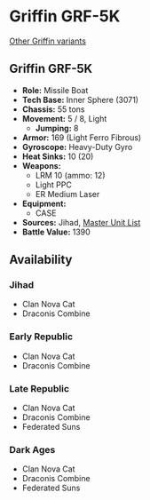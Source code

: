 # Griffin GRF-5K

[Other Griffin variants](../griffin.md)

## Griffin GRF-5K
- **Role:** Missile Boat
- **Tech Base:** Inner Sphere (3071)
- **Chassis:** 55 tons
- **Movement:** 5 / 8, Light
  - **Jumping:** 8
- **Armor:** 169 (Light Ferro Fibrous)
- **Gyroscope:** Heavy-Duty Gyro
- **Heat Sinks:** 10 (20)
- **Weapons:**
  - LRM 10 (ammo: 12)
  - Light PPC
  - ER Medium Laser
- **Equipment:**
  - CASE
- **Sources:** Jihad, [Master Unit List](http://masterunitlist.info/Unit/Details/1303/griffin-grf-5k)
- **Battle Value:** 1390

## Availability

### Jihad
- Clan Nova Cat
- Draconis Combine

### Early Republic
- Clan Nova Cat
- Draconis Combine

### Late Republic
- Clan Nova Cat
- Draconis Combine
- Federated Suns

### Dark Ages
- Clan Nova Cat
- Draconis Combine
- Federated Suns

